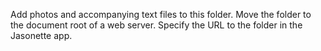 Add photos and accompanying text files to this folder. Move the folder to the document root of a web server. Specify the URL to the folder in the Jasonette app.
